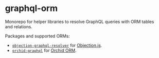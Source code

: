 # graphql-orm

Monorepo for helper libraries to resolve GraphQL queries with ORM tables and relations.

Packages and supported ORMs:

- [`objection-graphql-resolver`](packages/objection-graphql-resolver) for [Objection.js](https://vincit.github.io/objection.js/).
- [`orchid-graphql`](packages/orchid-graphql) for [Orchid ORM](https://orchid-orm.netlify.app).
